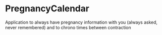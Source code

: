 # PregnancyCalendar
Application to always have pregnancy information with you (always asked, never remembered) and to chrono times between contraction
